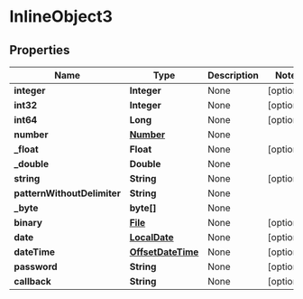 

# InlineObject3

## Properties

Name | Type | Description | Notes
------------ | ------------- | ------------- | -------------
**integer** | **Integer** | None |  [optional]
**int32** | **Integer** | None |  [optional]
**int64** | **Long** | None |  [optional]
**number** | [**Number**](Number.md) | None | 
**_float** | **Float** | None |  [optional]
**_double** | **Double** | None | 
**string** | **String** | None |  [optional]
**patternWithoutDelimiter** | **String** | None | 
**_byte** | **byte[]** | None | 
**binary** | [**File**](File.md) | None |  [optional]
**date** | [**LocalDate**](LocalDate.md) | None |  [optional]
**dateTime** | [**OffsetDateTime**](OffsetDateTime.md) | None |  [optional]
**password** | **String** | None |  [optional]
**callback** | **String** | None |  [optional]



